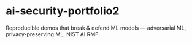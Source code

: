 # ai-security-portfolio2
Reproducible demos that break &amp; defend ML models — adversarial ML, privacy-preserving ML, NIST AI RMF
